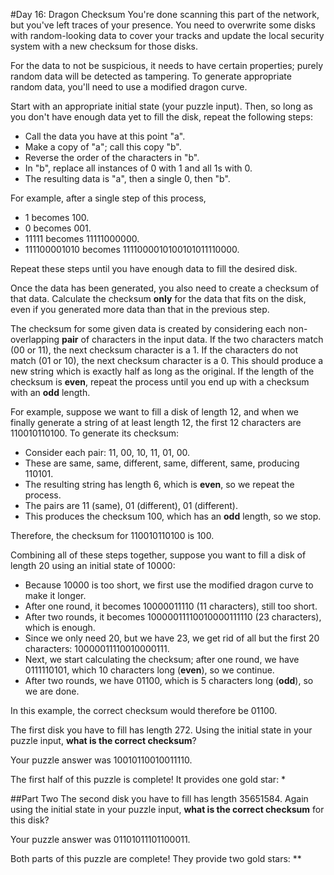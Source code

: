 #Day 16: Dragon Checksum
You're done scanning this part of the network, but you've left traces of your presence. You need to overwrite 
some disks with random-looking data to cover your tracks and update the local security system with a new checksum 
for those disks.

For the data to not be suspicious, it needs to have certain properties; purely random data will be detected as 
tampering. To generate appropriate random data, you'll need to use a modified dragon curve.

Start with an appropriate initial state (your puzzle input). Then, so long as you don't have enough data yet to 
fill the disk, repeat the following steps:

* Call the data you have at this point "a".
* Make a copy of "a"; call this copy "b".
* Reverse the order of the characters in "b".
* In "b", replace all instances of 0 with 1 and all 1s with 0.
* The resulting data is "a", then a single 0, then "b".

For example, after a single step of this process,

* 1 becomes 100.
* 0 becomes 001.
* 11111 becomes 11111000000.
* 111100001010 becomes 1111000010100101011110000.

Repeat these steps until you have enough data to fill the desired disk.

Once the data has been generated, you also need to create a checksum of that data. Calculate the checksum 
**only** for the data that fits on the disk, even if you generated more data than that in the previous step.

The checksum for some given data is created by considering each non-overlapping **pair** of characters in the input data. 
If the two characters match (00 or 11), the next checksum character is a 1. If the characters do not match (01 or 10), 
the next checksum character is a 0. This should produce a new string which is exactly half as long as the original. 
If the length of the checksum is **even**, repeat the process until you end up with a checksum with an **odd** length.

For example, suppose we want to fill a disk of length 12, and when we finally generate a string of at least 
length 12, the first 12 characters are 110010110100. To generate its checksum:

* Consider each pair: 11, 00, 10, 11, 01, 00.
* These are same, same, different, same, different, same, producing 110101.
* The resulting string has length 6, which is **even**, so we repeat the process.
* The pairs are 11 (same), 01 (different), 01 (different).
* This produces the checksum 100, which has an **odd** length, so we stop.

Therefore, the checksum for 110010110100 is 100.

Combining all of these steps together, suppose you want to fill a disk of length 20 using an initial state of 10000:

* Because 10000 is too short, we first use the modified dragon curve to make it longer.
* After one round, it becomes 10000011110 (11 characters), still too short.
* After two rounds, it becomes 10000011110010000111110 (23 characters), which is enough.
* Since we only need 20, but we have 23, we get rid of all but the first 20 characters: 10000011110010000111.
* Next, we start calculating the checksum; after one round, we have 0111110101, which 10 characters long (**even**), 
so we continue.
* After two rounds, we have 01100, which is 5 characters long (**odd**), so we are done.

In this example, the correct checksum would therefore be 01100.

The first disk you have to fill has length 272. Using the initial state in your puzzle input, 
**what is the correct checksum**?

Your puzzle answer was 10010110010011110.

The first half of this puzzle is complete! It provides one gold star: *

##Part Two
The second disk you have to fill has length 35651584. Again using the initial state in your puzzle input, 
**what is the correct checksum** for this disk?

Your puzzle answer was 01101011101100011.

Both parts of this puzzle are complete! They provide two gold stars: **
